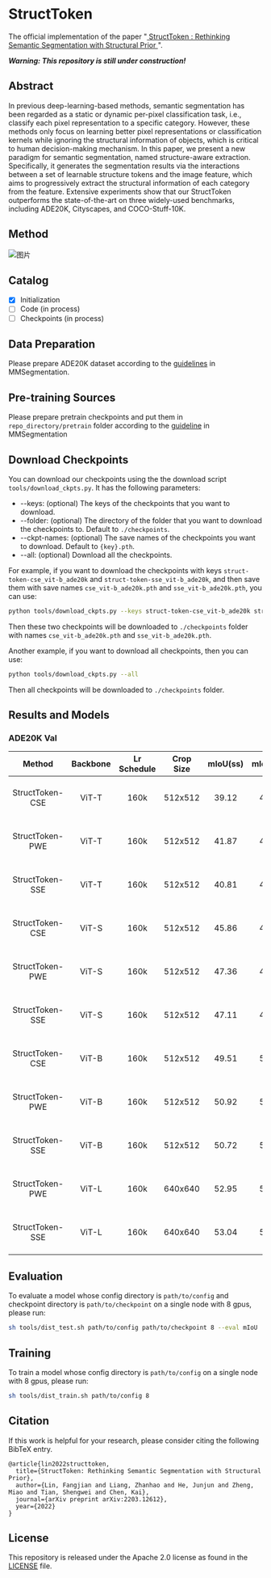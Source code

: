 # StructToken
The official implementation of the paper "[ StructToken : Rethinking Semantic Segmentation with Structural Prior ](https://arxiv.org/abs/2203.12612)".

***Warning: This repository is still under construction!***

## Abstract

In previous deep-learning-based methods, semantic segmentation has been regarded as a static or dynamic per-pixel classification task, i.e., classify each pixel representation to a specific category. However, these methods only focus on learning better pixel representations or classification kernels while ignoring the structural information of objects, which is critical to human decision-making mechanism. In this paper, we present a new paradigm for semantic segmentation, named structure-aware extraction. Specifically, it generates the segmentation results via the interactions between a set of learnable structure tokens and the image feature, which aims to progressively extract the structural information of each category from the feature. Extensive experiments show that our StructToken outperforms the state-of-the-art on three widely-used benchmarks, including ADE20K, Cityscapes, and COCO-Stuff-10K.

## Method
![图片](https://user-images.githubusercontent.com/41846794/186887467-fd9bbbd4-4660-4f4a-8a28-5232cb2d7a48.png)


## Catalog

- [x] Initialization
- [ ] Code (in process)
- [ ] Checkpoints (in process)

## Data Preparation
Please prepare ADE20K dataset according to the [guidelines](https://github.com/open-mmlab/mmsegmentation/blob/master/docs/en/dataset_prepare.md#prepare-datasets) in MMSegmentation.

## Pre-training Sources
Please prepare pretrain checkpoints and put them in `repo_directory/pretrain`  folder according to the [guideline](https://github.com/open-mmlab/mmsegmentation/tree/master/configs/segmenter#usage) in MMSegmentation

## Download Checkpoints

You can download our checkpoints using the the download script `tools/download_ckpts.py`. It has the following parameters:

+ --keys: (optional) The keys of the checkpoints that you want to download.
+ --folder: (optional) The directory of the folder that you want to download the checkpoints to. Default to `./checkpoints`.
+ --ckpt-names: (optional) The save names of the checkpoints you want to download. Default to `{key}.pth`.
+ --all: (optional) Download all the checkpoints.

For example, if you want to download the checkpoints with keys `struct-token-cse_vit-b_ade20k` and `struct-token-sse_vit-b_ade20k`, and then save them with save names `cse_vit-b_ade20k.pth` and  `sse_vit-b_ade20k.pth`, you can use:

```bash
python tools/download_ckpts.py --keys struct-token-cse_vit-b_ade20k struct-token-sse_vit-b_ade20k --ckpt-names cse_vit-b_ade20k.pth sse_vit-b_ade20k.pth
```

Then these two checkpoints will be downloaded to `./checkpoints` folder with names `cse_vit-b_ade20k.pth` and  `sse_vit-b_ade20k.pth`.

Another example, if you want to download all checkpoints, then you can use:

```bash
python tools/download_ckpts.py --all
```

Then all checkpoints will be downloaded to `./checkpoints` folder.


## Results and Models

### ADE20K Val

|     Method      | Backbone | Lr Schedule | Crop Size | mIoU(ss) | mIoU(ms) |                            Config                            |         Download Key          |
| :-------------: | :------: | :---------: | :-------: | :------: | :------: | :----------------------------------------------------------: | :---------------------------: |
| StructToken-CSE |  ViT-T   |    160k     |  512x512  |  39.12   |  40.23   | [config](https://github.com/RockeyCoss/StructToken/blob/master/struct_token/configs/ade20k/vit-t_struct-token-cse_ade20k_512x512.py) | struct-token-cse_vit-t_ade20k |
| StructToken-PWE |  ViT-T   |    160k     |  512x512  |  41.87   |  42.99   | [config](https://github.com/RockeyCoss/StructToken/blob/master/struct_token/configs/ade20k/vit-t_struct-token-pwe_ade20k_512x512.py) | struct-token-pwe_vit-t_ade20k |
| StructToken-SSE |  ViT-T   |    160k     |  512x512  |  40.81   |  42.24   | [config](https://github.com/RockeyCoss/StructToken/blob/master/struct_token/configs/ade20k/vit-t_struct-token-sse_ade20k_512x512.py) | struct-token-sse_vit-t_ade20k |
| StructToken-CSE |  ViT-S   |    160k     |  512x512  |  45.86   |  47.44   | [config](https://github.com/RockeyCoss/StructToken/blob/master/struct_token/configs/ade20k/vit-s_struct-token-cse_ade20k_512x512.py) | struct-token-cse_vit-s_ade20k |
| StructToken-PWE |  ViT-S   |    160k     |  512x512  |  47.36   |  48.89   | [config](https://github.com/RockeyCoss/StructToken/blob/master/struct_token/configs/ade20k/vit-s_struct-token-pwe_ade20k_512x512.py) | struct-token-pwe_vit-s_ade20k |
| StructToken-SSE |  ViT-S   |    160k     |  512x512  |  47.11   |  49.07   | [config](https://github.com/RockeyCoss/StructToken/blob/master/struct_token/configs/ade20k/vit-s_struct-token-pwe_ade20k_512x512.py) | struct-token-sse_vit-s_ade20k |
| StructToken-CSE |  ViT-B   |    160k     |  512x512  |  49.51   |  50.87   | [config](https://github.com/RockeyCoss/StructToken/blob/master/struct_token/configs/ade20k/vit-b_struct-token-cse_ade20k_512x512.py) | struct-token-cse_vit-b_ade20k |
| StructToken-PWE |  ViT-B   |    160k     |  512x512  |  50.92   |  51.82   | [config](https://github.com/RockeyCoss/StructToken/blob/master/struct_token/configs/ade20k/vit-b_struct-token-pwe_ade20k_512x512.py) | struct-token-pwe_vit-b_ade20k |
| StructToken-SSE |  ViT-B   |    160k     |  512x512  |  50.72   |  51.85   | [config](https://github.com/RockeyCoss/StructToken/blob/master/struct_token/configs/ade20k/vit-b_struct-token-sse_ade20k_512x512.py) | struct-token-sse_vit-b_ade20k |
| StructToken-PWE |  ViT-L   |    160k     |  640x640  |  52.95   |  54.03   | [config](https://github.com/RockeyCoss/StructToken/blob/master/struct_token/configs/ade20k/vit-l_struct-token-pwe_ade20k_640x640.py) | struct-token-pwe_vit-l_ade20k |
| StructToken-SSE |  ViT-L   |    160k     |  640x640  |  53.04   |  53.95   | [config](https://github.com/RockeyCoss/StructToken/blob/master/struct_token/configs/ade20k/vit-l_struct-token-sse_ade20k_640x640.py) | struct-token-sse_vit-l_ade20k |

## Evaluation
To evaluate a model whose config directory is `path/to/config` and checkpoint directory is `path/to/checkpoint` on a single node with 8 gpus, please run:
```bash
sh tools/dist_test.sh path/to/config path/to/checkpoint 8 --eval mIoU
```

## Training
To train a model whose config directory is `path/to/config` on a single node with 8 gpus, please run:
```bash
sh tools/dist_train.sh path/to/config 8
```

## Citation

If this work is helpful for your research, please consider citing the following BibTeX entry.

```
@article{lin2022structtoken,
  title={StructToken: Rethinking Semantic Segmentation with Structural Prior},
  author={Lin, Fangjian and Liang, Zhanhao and He, Junjun and Zheng, Miao and Tian, Shengwei and Chen, Kai},
  journal={arXiv preprint arXiv:2203.12612},
  year={2022}
}
```

## License

This repository is released under the Apache 2.0 license as found in the [LICENSE](LICENSE.md) file.